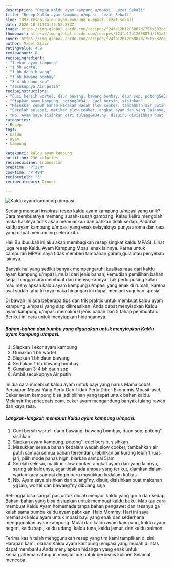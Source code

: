 ```yaml
---
description: "Resep Kaldu ayam kampung u/mpasi, Lezat Sekali"
title: "Resep Kaldu ayam kampung u/mpasi, Lezat Sekali"
slug: 1893-resep-kaldu-ayam-kampung-u-mpasi-lezat-sekali
date: 2020-10-31T13:45:52.883Z
image: https://img-global.cpcdn.com/recipes/f24fa12b1205887d/751x532cq70/kaldu-ayam-kampung-umpasi-foto-resep-utama.jpg
thumbnail: https://img-global.cpcdn.com/recipes/f24fa12b1205887d/751x532cq70/kaldu-ayam-kampung-umpasi-foto-resep-utama.jpg
cover: https://img-global.cpcdn.com/recipes/f24fa12b1205887d/751x532cq70/kaldu-ayam-kampung-umpasi-foto-resep-utama.jpg
author: Mabel Blair
ratingvalue: 4.9
reviewcount: 8
recipeingredient:
- "1 ekor ayam kampung"
- "1 bh wortel"
- "1 bh daun bawang"
- "1 bh bawang bombay"
- "3-4 bh daun sop"
- "secukupnya Air putih"
recipeinstructions:
- "Cuci bersih wortel, daun bawang, bawang bombay, daun sop, potong&#34;, sisihkan"
- "Siapkan ayam kampung, potong&#34;, cuci bersih, sisihkan"
- "Masukkan semua bahan kedalam wadah slow cooker, tambahkan air putih sampai semua bahan terrendam, lebihkan air kurang lebih 1 ruas jari, pilih mode panas high, biarkan sampai 5jam"
- "Setelah selesai, matikan slow cooker, angkat ayam dan yang lainnya, saring air kaldunya, agar tidak ada ampas yang terikut, diamkan dalam wadah kaca sampai dingin baru masukkan kedalam kulkas"
- "Nb. Ayam saya sisihkan dari tulang&#34;ny, disuir, disisihkan buat makanan yg lain, wortel dan bawang&#34;ny dibuang saja"
categories:
- Resep
tags:
- kaldu
- ayam
- kampung

katakunci: kaldu ayam kampung 
nutrition: 236 calories
recipecuisine: Indonesian
preptime: "PT22M"
cooktime: "PT49M"
recipeyield: "3"
recipecategory: Dinner

---
```



![Kaldu ayam kampung u/mpasi](https://img-global.cpcdn.com/recipes/f24fa12b1205887d/751x532cq70/kaldu-ayam-kampung-umpasi-foto-resep-utama.jpg)

Sedang mencari inspirasi resep kaldu ayam kampung u/mpasi yang unik? Cara membuatnya memang susah-susah gampang. Kalau keliru mengolah maka hasilnya tidak akan memuaskan dan bahkan tidak sedap. Padahal kaldu ayam kampung u/mpasi yang enak selayaknya punya aroma dan rasa yang dapat memancing selera kita.

Haii Bu ibuu.kali ini aku akan membagikan resep singkat kaldu MPASI. Lihat juga resep Kaldu Ayam Kampung Mpasi enak lainnya. Karna untuk campuran MPASI saya tidak memberi tambahan garam,gula atau penyebab lainnya.

Banyak hal yang sedikit banyak mempengaruhi kualitas rasa dari kaldu ayam kampung u/mpasi, mulai dari jenis bahan, kemudian pemilihan bahan segar hingga cara membuat dan menyajikannya. Tak perlu pusing kalau mau menyiapkan kaldu ayam kampung u/mpasi yang enak di rumah, karena asal sudah tahu triknya maka hidangan ini dapat menjadi suguhan spesial.


Di bawah ini ada beberapa tips dan trik praktis untuk membuat kaldu ayam kampung u/mpasi yang siap dikreasikan. Anda dapat menyiapkan Kaldu ayam kampung u/mpasi memakai 6 jenis bahan dan 5 tahap pembuatan. Berikut ini cara untuk menyiapkan hidangannya.

<!--inarticleads1-->

##### Bahan-bahan dan bumbu yang digunakan untuk menyiapkan Kaldu ayam kampung u/mpasi:

1. Siapkan 1 ekor ayam kampung
1. Gunakan 1 bh wortel
1. Siapkan 1 bh daun bawang
1. Sediakan 1 bh bawang bombay
1. Gunakan 3-4 bh daun sop
1. Ambil secukupnya Air putih


Ini dia cara mmebuat kaldu ayam untuk bayi yang harus Mama coba! Persiapan Mpasi Yang Perlu Dan Tidak Perlu Dibeli Ekonomis Mpasitravel. Ceker ayam kampung bisa jadi pilihan yang tepat untuk bahan kaldu. Melansir thespriceeats.com, ceker ayam mengandung banyak tulang rawan dan kaya rasa. 

<!--inarticleads2-->

##### Langkah-langkah membuat Kaldu ayam kampung u/mpasi:

1. Cuci bersih wortel, daun bawang, bawang bombay, daun sop, potong&#34;, sisihkan
1. Siapkan ayam kampung, potong&#34;, cuci bersih, sisihkan
1. Masukkan semua bahan kedalam wadah slow cooker, tambahkan air putih sampai semua bahan terrendam, lebihkan air kurang lebih 1 ruas jari, pilih mode panas high, biarkan sampai 5jam
1. Setelah selesai, matikan slow cooker, angkat ayam dan yang lainnya, saring air kaldunya, agar tidak ada ampas yang terikut, diamkan dalam wadah kaca sampai dingin baru masukkan kedalam kulkas
1. Nb. Ayam saya sisihkan dari tulang&#34;ny, disuir, disisihkan buat makanan yg lain, wortel dan bawang&#34;ny dibuang saja


Sehingga bisa sangat pas untuk diolah menjadi kaldu yang gurih dan sedap. Bahan-bahan yang bisa disiapkan untuk membuat kaldu beku. Mau tau cara membuat Kaldu Ayam homemade tanpa bahan pengawet dan rasanya ga kalah sama bumbu kaldu ayam pabrikan. Halo Mommy, Hari ini saya memasak kaldu ayam untuk mpasi bayi yang enak dan sederhana menggunakan ayam kampung. Mulai dari kaldu ayam kampung, kaldu ayam negeri, kaldu sapi, kaldu udang, kaldu tuna, kaldu jamur, dan kaldu salmon. 

Terima kasih telah menggunakan resep yang tim kami tampilkan di sini. Harapan kami, olahan Kaldu ayam kampung u/mpasi yang mudah di atas dapat membantu Anda menyiapkan hidangan yang enak untuk keluarga/teman ataupun menjadi ide untuk berbisnis kuliner. Selamat mencoba!
